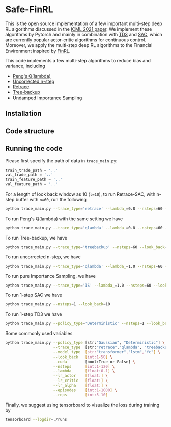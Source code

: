 # Safe-FinRL

This is the open source implementation of a few important multi-step deep RL algorithms
discussed in the [ICML 2021 paper](https://arxiv.org/abs/2103.00107). We implement these algorithms by Pytorch and mainly in combination with [TD3](https://arxiv.org/abs/1802.09477) and [SAC](https://arxiv.org/abs/1801.01290), which are currently popular actor-critic algorithms for continuous control. Moreover, we apply the multi-step deep RL algorithms to the Financial Environment inspired by
[FinRL](https://github.com/AI4Finance-Foundation/FinRL).

This code implements a few multi-step algorithms to reduce bias and variance, including

* [Peng's Q(lambda)](https://link.springer.com/content/pdf/10.1023/A:1018076709321.pdf)
* [Uncorrected n-step](https://arxiv.org/pdf/1710.02298.pdf)
* [Retrace](https://arxiv.org/abs/1606.02647)
* [Tree-backup](https://scholarworks.umass.edu/cgi/viewcontent.cgi?article=1079&context=cs_faculty_pubs)
* Undamped Importance Sampling

## Installation


## Code structure


## Running the code

Please first specify the path of data in ```trace_main.py```:
```python
train_trade_path = '..'
val_trade_path = '..'
train_feature_path = '..'
val_feature_path = '..'
```

For a length of look back window as 10 (```l=10```),
to run Retrace-SAC, with n-step buffer with ```n=60```, run the following
```sh
python trace_main.py --trace_type='retrace' --lambda_=0.8 --nsteps=60 --look_back=10
```

To run Peng's Q(lambda) with the same setting we have
```sh
python trace_main.py --trace_type='qlambda' --lambda_=0.8 --nsteps=60 --look_back=10
```

To run Tree-backup, we have

```sh
python trace_main.py --trace_type='treebackup' --nsteps=60 --look_back=10
```

To run uncorrected n-step, we have
```sh
python trace_main.py --trace_type='qlambda' --lambda_=1.0 --nsteps=60 --look_back=10
```

To run pure Importance Sampling, we have
```sh
python trace_main.py --trace_type='IS' --lambda_=1.0 --nsteps=60 --look_back=10
```

To run 1-step SAC we have
```sh
python trace_main.py --nsteps=1 --look_back=10
```

To run 1-step TD3 we have
```sh
python trace_main.py --policy_type='Deterministic' --nsteps=1 --look_back=10
```

Some commonly used variables
```sh
python trace_main.py --policy_type [str:"Gaussian", "Deterministic"] \
                     --trace_type  [str:"retrace","qlambda", "treebackup","IS"] \
                     --model_type  [str:"transformer","lstm","fc"] \
                     --look_back   [int:1-50] \
                     --cuda        [bool:True or False] \
                     --nsteps      [int:1-120] \
                     --lambda_     [float:0-1] \
                     --lr_actor    [float:] \
                     --lr_critic   [float:] \
                     --lr_alpha    [float:] \
                     --episodes    [int:1-1000] \
                     --reps        [int:5-10]
```

Finally, we suggest using tensorboard to visualize the loss during training by
```sh
tensorboard --logdir=./runs
```
